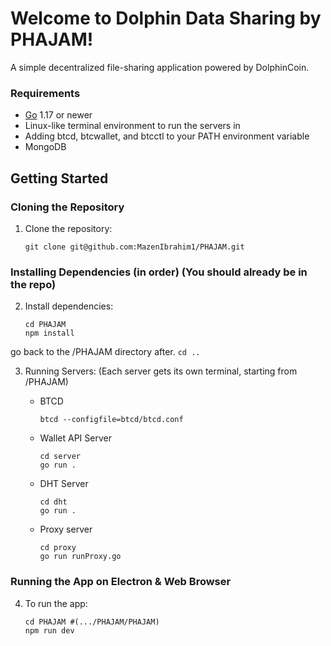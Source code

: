 # Welcome to Dolphin Data Sharing by PHAJAM!

A simple decentralized file-sharing application powered by DolphinCoin.

### Requirements

- [Go](http://golang.org) 1.17 or newer
- Linux-like terminal environment to run the servers in
- Adding btcd, btcwallet, and btcctl to your PATH environment variable
- MongoDB

## Getting Started

### Cloning the Repository

1. Clone the repository:
   ```
   git clone git@github.com:MazenIbrahim1/PHAJAM.git
   ```

### Installing Dependencies (in order) (You should already be in the repo)

2. Install dependencies:

   ```
   cd PHAJAM
   npm install
   ```

go back to the /PHAJAM directory after.
    ```
    cd ..
    ```

3. Running Servers:
(Each server gets its own terminal, starting from /PHAJAM)

   - BTCD
     ```
     btcd --configfile=btcd/btcd.conf
     ```
   - Wallet API Server
     ```
     cd server
     go run .
     ```
   - DHT Server
     ```
     cd dht
     go run .
     ```
   - Proxy server
     ```
     cd proxy
     go run runProxy.go
     ```

### Running the App on Electron & Web Browser

4. To run the app:
   ```
   cd PHAJAM #(.../PHAJAM/PHAJAM)
   npm run dev
   ```
